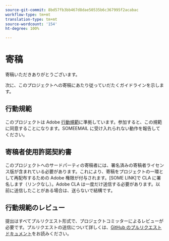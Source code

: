 ```yaml
---
source-git-commit: 8bd57fb3bb467d8dae50535b6c367995f2acabac
workflow-type: tm+mt
translation-type: tm+mt
source-wordcount: '154'
ht-degree: 100%

---
```

# 寄稿

寄稿いただきありがとうございます。

次に、このプロジェクトへの寄稿にあたり従っていだたくガイドラインを示します。

## 行動規範

このプロジェクトは Adobe [行動規範](https://git.corp.adobe.com/OpenSourceAdvisoryBoard/starter-repo/blob/master/CODE_OF_CONDUCT.md)に準拠しています。参加すると、この規範に同意することになります。SOMEEMAIL に受け入れられない動作を報告してください。

## 寄稿者使用許諾契約書

このプロジェクトへのサードパーティの寄稿者には、署名済みの寄稿者ライセンス版が含まれている必要があります。これにより、寄稿をプロジェクトの一環として再配布するための Adobe 権限が付与されます。[SOME LINK]で CLA に署名します（リンクなし）。Adobe CLA は一度だけ送信する必要があります。以前に送信したことがある場合は、送らないで結構です。

## 行動規範のレビュー

提出はすべてプルリクエスト形式で、プロジェクトコミッターによるレビューが必要です。プルリクエストの送信について詳しくは、[GitHub のプルリクエストドキュメント](https://help.github.com/ja/github/collaborating-with-issues-and-pull-requests/about-pull-requests)をお読みください。

